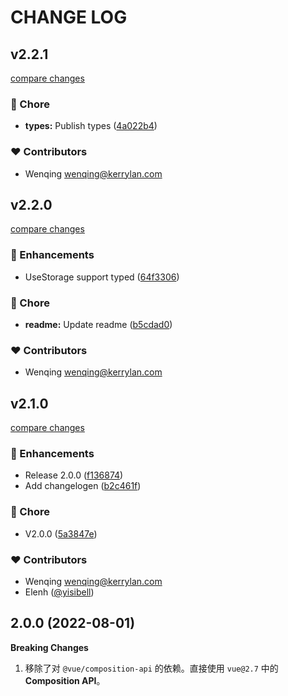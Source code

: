 # CHANGE LOG

## v2.2.1

[compare changes](https://github.com/yisibell/vue-use-toolkit/compare/v2.2.0...v2.2.1)


### 🏡 Chore

  - **types:** Publish types ([4a022b4](https://github.com/yisibell/vue-use-toolkit/commit/4a022b4))

### ❤️  Contributors

- Wenqing <wenqing@kerrylan.com>

## v2.2.0

[compare changes](https://github.com/yisibell/vue-use-toolkit/compare/v2.1.0...v2.2.0)


### 🚀 Enhancements

  - UseStorage support typed ([64f3306](https://github.com/yisibell/vue-use-toolkit/commit/64f3306))

### 🏡 Chore

  - **readme:** Update readme ([b5cdad0](https://github.com/yisibell/vue-use-toolkit/commit/b5cdad0))

### ❤️  Contributors

- Wenqing <wenqing@kerrylan.com>

## v2.1.0

[compare changes](https://github.com/yisibell/vue-use-toolkit/compare/v2.0.0...v2.1.0)


### 🚀 Enhancements

  - Release 2.0.0 ([f136874](https://github.com/yisibell/vue-use-toolkit/commit/f136874))
  - Add changelogen ([b2c461f](https://github.com/yisibell/vue-use-toolkit/commit/b2c461f))

### 🏡 Chore

  - V2.0.0 ([5a3847e](https://github.com/yisibell/vue-use-toolkit/commit/5a3847e))

### ❤️  Contributors

- Wenqing <wenqing@kerrylan.com>
- Elenh ([@yisibell](http://github.com/yisibell))

## 2.0.0 (2022-08-01)

**Breaking Changes**

1. 移除了对 `@vue/composition-api` 的依赖。直接使用 `vue@2.7` 中的 **Composition API**。